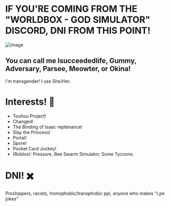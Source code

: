 # IF YOU'RE COMING FROM THE "WORLDBOX - GOD SIMULATOR" DISCORD, DNI FROM THIS POINT!
![image](https://github.com/user-attachments/assets/a7c44aa7-3081-4363-a2b7-25ed329f6e71)

## You can call me Isucceededlife, Gummy, Adversary, Parsee, Meowter, or Okina!
I'm transgender! I use She/Her.

# Interests! 📃
- Touhou Project!
- Changed!
- The Binding of Isaac reptenance!
- Slay the Princess!
- Portal!
- Spore!
- Pocket Card Jockey!
- (Roblox): Pressure, Bee Swarm Simulator, Some Tycoons.

# DNI! ✖️
Proshippers, racists, homophobic/transphobic ppl, anyone who makes "r,pe jokes"

